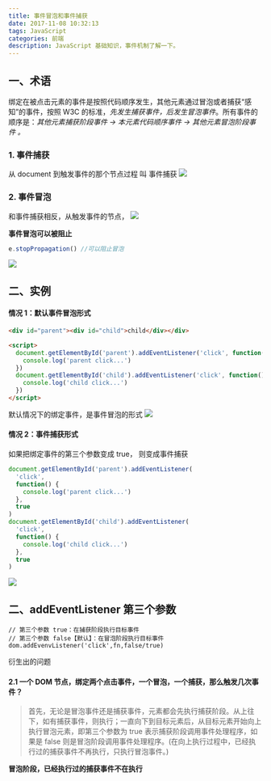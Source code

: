 ```yaml
---
title: 事件冒泡和事件捕获
date: 2017-11-08 10:32:13
tags: JavaScript
categories: 前端
description: JavaScript 基础知识，事件机制了解一下。
---
```


## 一、术语

绑定在被点击元素的事件是按照代码顺序发生，其他元素通过冒泡或者捕获“感知”的事件，按照 W3C 的标准，_先发生捕获事件，后发生冒泡事件_。所有事件的顺序是：_其他元素捕获阶段事件 -> 本元素代码顺序事件 -> 其他元素冒泡阶段事件 。_

### 1. 事件捕获

从 document 到触发事件的那个节点过程 叫 事件捕获
![](http://ww2.sinaimg.cn/large/006tNc79jw1fceimc699ij307y06c0sz.jpg)

### 2. 事件冒泡

和事件捕获相反，从触发事件的节点，
![](http://ww2.sinaimg.cn/large/006tNc79jw1fceily8o8tj309607nwew.jpg)

**事件冒泡可以被阻止**

```javascript
e.stopPropagation() //可以阻止冒泡
```

![](http://ww3.sinaimg.cn/large/006tNc79jw1fcein15mmaj30ah06kdga.jpg)

## 二、实例

#### 情况 1：默认事件冒泡形式

```html
<div id="parent"><div id="child">child</div></div>

<script>
  document.getElementById('parent').addEventListener('click', function() {
    console.log('parent click...')
  })
  document.getElementById('child').addEventListener('click', function() {
    console.log('child click...')
  })
</script>
```

默认情况下的绑定事件，是事件冒泡的形式
![](http://ww4.sinaimg.cn/large/006tNc79jw1fcegy4aprzj30dc02waa4.jpg)

#### 情况 2：事件捕获形式

如果把绑定事件的第三个参数变成 true， 则变成事件捕获

```javascript
document.getElementById('parent').addEventListener(
  'click',
  function() {
    console.log('parent click...')
  },
  true
)
document.getElementById('child').addEventListener(
  'click',
  function() {
    console.log('child click...')
  },
  true
)
```

![](http://ww2.sinaimg.cn/large/006tNc79jw1fceh202xcyj30om02ct8t.jpg)

## 二、addEventListener 第三个参数

```
// 第三个参数 true：在捕获阶段执行目标事件
// 第三个参数 false【默认】：在冒泡阶段执行目标事件
dom.addEvenvListener('click',fn,false/true)
```

衍生出的问题

#### 2.1 一个 DOM 节点，绑定两个点击事件，一个冒泡，一个捕获，那么触发几次事件？

> 首先，无论是冒泡事件还是捕获事件，元素都会先执行捕获阶段。从上往下，如有捕获事件，则执行；一直向下到目标元素后，从目标元素开始向上执行冒泡元素，即第三个参数为 true 表示捕获阶段调用事件处理程序，如果是 false 则是冒泡阶段调用事件处理程序。(在向上执行过程中，已经执行过的捕获事件不再执行，只执行冒泡事件。)

**冒泡阶段，已经执行过的捕获事件不在执行**

